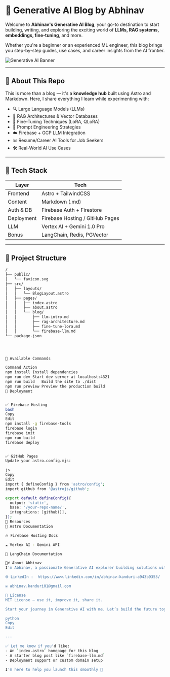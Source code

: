 # 🚀 Generative AI Blog by Abhinav

Welcome to **Abhinav's Generative AI Blog**, your go-to destination to start building, writing, and exploring the exciting world of **LLMs, RAG systems, embeddings, fine-tuning**, and more.

Whether you're a beginner or an experienced ML engineer, this blog brings you step-by-step guides, use cases, and career insights from the AI frontier.

![Generative AI Banner](https://github.com/withastro/astro/assets/2244813/a0a5533c-a856-4198-8470-2d67b1d7c554)

---

## 📌 About This Repo

This is more than a blog — it's a **knowledge hub** built using Astro and Markdown. Here, I share everything I learn while experimenting with:

- 🔍 Large Language Models (LLMs)
- 🔗 RAG Architectures & Vector Databases
- 🧠 Fine-Tuning Techniques (LoRA, QLoRA)
- 💬 Prompt Engineering Strategies
- ☁️ Firebase + GCP LLM Integration
- 📊 Resume/Career AI Tools for Job Seekers
- 🛠 Real-World AI Use Cases

---

## 🧠 Tech Stack

| Layer        | Tech                          |
| ------------ | ----------------------------- |
| Frontend     | Astro + TailwindCSS           |
| Content      | Markdown (.md)                |
| Auth & DB    | Firebase Auth + Firestore     |
| Deployment   | Firebase Hosting / GitHub Pages |
| LLM          | Vertex AI + Gemini 1.0 Pro    |
| Bonus        | LangChain, Redis, PGVector    |

---

## 📁 Project Structure

```bash
/
├── public/
│   └── favicon.svg
├── src/
│   ├── layouts/
│   │   └── BlogLayout.astro
│   ├── pages/
│   │   ├── index.astro
│   │   ├── about.astro
│   │   └── blog/
│   │       ├── llm-intro.md
│   │       ├── rag-architecture.md
│   │       ├── fine-tune-lora.md
│   │       └── firebase-llm.md
└── package.json




🧞 Available Commands

Command	Action
npm install	Install dependencies
npm run dev	Start dev server at localhost:4321
npm run build	Build the site to ./dist
npm run preview	Preview the production build
🚀 Deployment


✅ Firebase Hosting
bash
Copy
Edit
npm install -g firebase-tools
firebase login
firebase init
npm run build
firebase deploy


✅ GitHub Pages
Update your astro.config.mjs:

js
Copy
Edit
import { defineConfig } from 'astro/config';
import github from '@astrojs/github';

export default defineConfig({
  output: 'static',
  base: '/your-repo-name/',
  integrations: [github()],
});
🔗 Resources
📘 Astro Documentation

🔥 Firebase Hosting Docs

☁️ Vertex AI - Gemini API

🔗 LangChain Documentation

🙋‍♂️ About Abhinav
I'm Abhinav, a passionate Generative AI explorer building solutions with LLMs, vector search, RAG pipelines, and cloud-native tools like Firebase + GCP. This blog is where I document my journey, learn in public, and help others grow.

🌐 LinkedIn :  https://www.linkedin.com/in/abhinav-kanduri-a943b9353/

✉️ abhinav.kanduri01@gmail.com

🧠 License
MIT License – use it, improve it, share it.

Start your journey in Generative AI with me. Let’s build the future together.

python
Copy
Edit

---

✅ Let me know if you'd like:
- An `index.astro` homepage for this blog
- A starter blog post like `firebase-llm.md`
- Deployment support or custom domain setup

I'm here to help you launch this smoothly 🚀